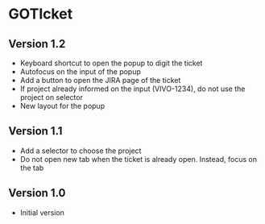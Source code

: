 # GOTIcket

## Version 1.2
- Keyboard shortcut to open the popup to digit the ticket
- Autofocus on the input of the popup
- Add a button to open the JIRA page of the ticket
- If project already informed on the input (VIVO-1234), do not use the project on selector
- New layout for the popup

## Version 1.1
- Add a selector to choose the project
- Do not open new tab when the ticket is already open. Instead, focus on the tab

## Version 1.0
- Initial version